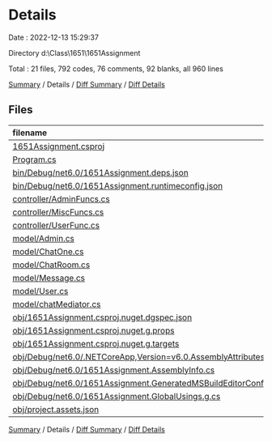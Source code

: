 # Details

Date : 2022-12-13 15:29:37

Directory d:\\Class\\1651\\1651Assignment

Total : 21 files,  792 codes, 76 comments, 92 blanks, all 960 lines

[Summary](results.md) / Details / [Diff Summary](diff.md) / [Diff Details](diff-details.md)

## Files
| filename | language | code | comment | blank | total |
| :--- | :--- | ---: | ---: | ---: | ---: |
| [1651Assignment.csproj](/1651Assignment.csproj) | XML | 9 | 0 | 3 | 12 |
| [Program.cs](/Program.cs) | C# | 49 | 12 | 4 | 65 |
| [bin/Debug/net6.0/1651Assignment.deps.json](/bin/Debug/net6.0/1651Assignment.deps.json) | JSON | 23 | 0 | 0 | 23 |
| [bin/Debug/net6.0/1651Assignment.runtimeconfig.json](/bin/Debug/net6.0/1651Assignment.runtimeconfig.json) | JSON | 9 | 0 | 0 | 9 |
| [controller/AdminFuncs.cs](/controller/AdminFuncs.cs) | C# | 11 | 1 | 2 | 14 |
| [controller/MiscFuncs.cs](/controller/MiscFuncs.cs) | C# | 20 | 1 | 1 | 22 |
| [controller/UserFunc.cs](/controller/UserFunc.cs) | C# | 48 | 7 | 4 | 59 |
| [model/Admin.cs](/model/Admin.cs) | C# | 13 | 0 | 3 | 16 |
| [model/ChatOne.cs](/model/ChatOne.cs) | C# | 96 | 16 | 18 | 130 |
| [model/ChatRoom.cs](/model/ChatRoom.cs) | C# | 168 | 18 | 26 | 212 |
| [model/Message.cs](/model/Message.cs) | C# | 25 | 1 | 3 | 29 |
| [model/User.cs](/model/User.cs) | C# | 131 | 9 | 17 | 157 |
| [model/chatMediator.cs](/model/chatMediator.cs) | C# | 16 | 0 | 3 | 19 |
| [obj/1651Assignment.csproj.nuget.dgspec.json](/obj/1651Assignment.csproj.nuget.dgspec.json) | JSON | 61 | 0 | 0 | 61 |
| [obj/1651Assignment.csproj.nuget.g.props](/obj/1651Assignment.csproj.nuget.g.props) | XML | 15 | 0 | 0 | 15 |
| [obj/1651Assignment.csproj.nuget.g.targets](/obj/1651Assignment.csproj.nuget.g.targets) | XML | 2 | 0 | 0 | 2 |
| [obj/Debug/net6.0/.NETCoreApp,Version=v6.0.AssemblyAttributes.cs](/obj/Debug/net6.0/.NETCoreApp,Version=v6.0.AssemblyAttributes.cs) | C# | 3 | 1 | 1 | 5 |
| [obj/Debug/net6.0/1651Assignment.AssemblyInfo.cs](/obj/Debug/net6.0/1651Assignment.AssemblyInfo.cs) | C# | 9 | 9 | 5 | 23 |
| [obj/Debug/net6.0/1651Assignment.GeneratedMSBuildEditorConfig.editorconfig](/obj/Debug/net6.0/1651Assignment.GeneratedMSBuildEditorConfig.editorconfig) | Properties | 11 | 0 | 1 | 12 |
| [obj/Debug/net6.0/1651Assignment.GlobalUsings.g.cs](/obj/Debug/net6.0/1651Assignment.GlobalUsings.g.cs) | C# | 7 | 1 | 1 | 9 |
| [obj/project.assets.json](/obj/project.assets.json) | JSON | 66 | 0 | 0 | 66 |

[Summary](results.md) / Details / [Diff Summary](diff.md) / [Diff Details](diff-details.md)